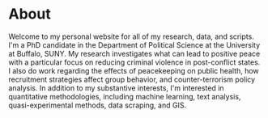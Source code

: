 # About

Welcome to my personal website for all of my research, data, and scripts. I'm a PhD candidate in the Department of Political Science at the University at Buffalo, SUNY. My research investigates what can lead to positive peace with a particular focus on reducing criminal violence in post-conflict states. I also do work regarding the effects of peacekeeping on public health, how recruitment strategies affect group behavior, and counter-terrorism policy analysis. In addition to my substantive interests, I'm interested in quantitative methodologies, including machine learning, text analysis, quasi-experimental methods, data scraping, and GIS.
